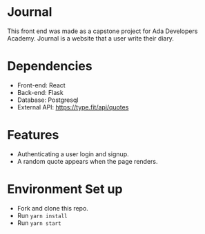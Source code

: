 # Journal

This front end was made as a capstone project for Ada Developers Academy. Journal is a website that a user write their diary.

# Dependencies
- Front-end: React
- Back-end: Flask
- Database: Postgresql
- External API: https://type.fit/api/quotes

# Features
- Authenticating a user login and signup.
- A random quote appears when the page renders.

# Environment Set up
- Fork and clone this repo.
- Run `yarn install`
- Run `yarn start`

